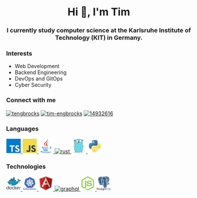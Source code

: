 <h1 align="center">Hi 👋, I'm Tim</h1>
<h3 align="center">I currently study computer science at the Karlsruhe Institute of Technology (KIT) in Germany.</h3>

<h3 algin="left">Interests</h3>
<p align="left">
  <ul>
    <li>Web Development</li>
    <li>Backend Engineering</li>
    <li>DevOps and GitOps</li>
    <li>Cyber Security</li>
  </ul>
</p>

<h3 align="left">Connect with me</h3>
<p align="left">
<a href="https://twitter.com/tengbrocks" target="blank"><img align="center" src="https://cdn.jsdelivr.net/npm/simple-icons@3.0.1/icons/twitter.svg" alt="tengbrocks" height="30" width="40" /></a>
<a href="https://linkedin.com/in/tim-engbrocks" target="blank"><img align="center" src="https://cdn.jsdelivr.net/npm/simple-icons@3.0.1/icons/linkedin.svg" alt="tim-engbrocks" height="30" width="40" /></a>
<a href="https://stackoverflow.com/users/14932616" target="blank"><img align="center" src="https://cdn.jsdelivr.net/npm/simple-icons@3.0.1/icons/stackoverflow.svg" alt="14932616" height="30" width="40" /></a>
</p>


<h3 align="left">Languages</h3>
<p align="left">
  <a href="https://www.typescriptlang.org/" target="_blank"> <img src="https://raw.githubusercontent.com/devicons/devicon/master/icons/typescript/typescript-original.svg" alt="typescript" width="40" height="40"/> </a> 
  <a href="https://developer.mozilla.org/en-US/docs/Web/JavaScript" target="_blank"> <img src="https://raw.githubusercontent.com/devicons/devicon/master/icons/javascript/javascript-original.svg" alt="javascript" width="40" height="40"/> </a> 
  <a href="https://www.java.com" target="_blank"> <img src="https://raw.githubusercontent.com/devicons/devicon/master/icons/java/java-original.svg" alt="java" width="40" height="40"/> </a> 
  <a href="https://www.rust-lang.org/" target="_blank"> <img src"https://raw.githubusercontent.com/devicons/devicon/master/icons/rust/rust-plain.svg" alt="rust" width="40" height="40"/> </a> 
  <a href="https://golang.org/" target="_blank"> <img src="https://raw.githubusercontent.com/devicons/devicon/master/icons/go/go-original.svg" alt="golang" width="40" height="40"/> </a> 
  <a href="https://www.python.org/" target="_blank"> <img src="https://raw.githubusercontent.com/devicons/devicon/master/icons/python/python-original.svg" alt="python" width="40" height="40"/> </a> 
</p>

<h3 align="left">Technologies</h3>
<p align="left"> 
  <a href="https://www.docker.com/" target="_blank"> <img src="https://raw.githubusercontent.com/devicons/devicon/master/icons/docker/docker-original-wordmark.svg" alt="docker" width="40" height="40"/> </a> 
  <a href="https://kubernetes.io/" target="_blank"> <img src="https://raw.githubusercontent.com/devicons/devicon/master/icons/kubernetes/kubernetes-plain-wordmark.svg" alt="kubernetes" width="40" height="40"/> </a> 
  <a href="https://angular.io" target="_blank"> <img src="https://raw.githubusercontent.com/devicons/devicon/master/icons/angularjs/angularjs-original.svg" alt="angularjs" width="40" height="40"/> </a> 
  <a href="https://graphql.org" target="_blank"> <img src="https://www.vectorlogo.zone/logos/graphql/graphql-icon.svg" alt="graphql" width="40" height="40"/> </a>
  <a href="https://nodejs.org" target="_blank"> <img src="https://raw.githubusercontent.com/devicons/devicon/master/icons/nodejs/nodejs-original.svg" alt="nodejs" width="40" height="40"/> </a> 
  <a href="https://www.postgresql.org" target="_blank"> <img src="https://raw.githubusercontent.com/devicons/devicon/master/icons/postgresql/postgresql-original-wordmark.svg" alt="postgresql" width="40" height="40"/> </a> 
</p>
